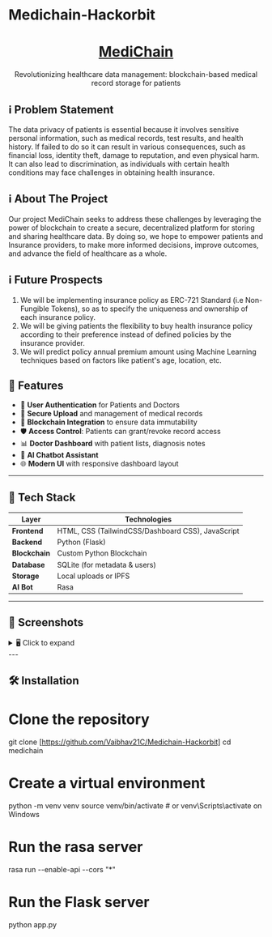 # Medichain-Hackorbit

<p align="center">
  <h1 align="center"><a href="https://medichain.biz/" target="_blank">MediChain</a></h1>
  <p align="center">
    Revolutionizing healthcare data management: blockchain-based medical record storage for patients 
  
  </p>
</p>

## ℹ Problem Statement

The data privacy of patients is essential because it involves sensitive personal information, such as medical records, test results, and health history. If failed to do so it can result in various consequences, such as financial loss, identity theft, damage to reputation, and even physical harm. It can also lead to discrimination, as individuals with certain health conditions may face challenges in obtaining health insurance.

## ℹ About The Project

Our project MediChain seeks to address these challenges by leveraging the power of blockchain to create a secure, decentralized platform for storing and sharing healthcare data. By doing so, we hope to empower patients and Insurance providers, to make more informed decisions, improve outcomes, and advance the field of healthcare as a whole.

## ℹ Future Prospects
1. We will be implementing insurance policy as ERC-721 Standard (i.e Non-Fungible Tokens), so as to specify the uniqueness and ownership of each insurance policy.
2. We will be giving patients the flexibility to buy health insurance policy according to their preference instead of defined policies by the insurance provider.
3. We will predict policy annual premium amount using Machine Learning techniques based on factors like patient's age, location, etc.

## 🚀 Features

- 👤 **User Authentication** for Patients and Doctors
- 📁 **Secure Upload** and management of medical records
- 🔗 **Blockchain Integration** to ensure data immutability
- 🛡️ **Access Control**: Patients can grant/revoke record access
- 📊 **Doctor Dashboard** with patient lists, diagnosis notes
- 🤖 **AI Chatbot Assistant** 
- 🌐 **Modern UI** with responsive dashboard layout

---

## 🧱 Tech Stack

| Layer         | Technologies                         |
|--------------|--------------------------------------|
| **Frontend**  | HTML, CSS (TailwindCSS/Dashboard CSS), JavaScript |
| **Backend**   | Python (Flask)                      |
| **Blockchain**| Custom Python Blockchain            |
| **Database**  | SQLite  (for metadata & users)      |
| **Storage**   | Local uploads or IPFS               |
| **AI Bot**    | Rasa                                |

---
## 📸 Screenshots

<details>
<summary>🖥️ Click to expand</summary>

**🏠 Homepage**
![Homepage Screenshot](./screenshots/Homepage.png)

**📋 Patient Dashboard**
![Dashboard Screenshot](./screenshots/Dashboard.png)

**📋 Doctor Dashboard**
![Dashboard Screenshot](./screenshots/Doctor_dashboard.png)
 </details>
 ---

## 🛠️ Installation

# Clone the repository
git clone [https://github.com/Vaibhav21C/Medichain-Hackorbit]
cd medichain

# Create a virtual environment
python -m venv venv
source venv/bin/activate  # or venv\Scripts\activate on Windows

# Run the rasa server
rasa run --enable-api --cors "*"

# Run the Flask server
python app.py


